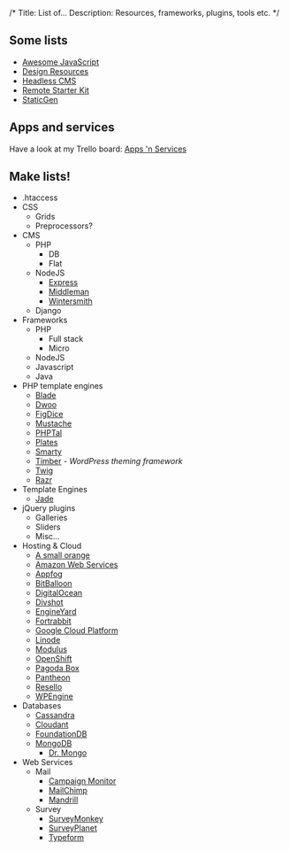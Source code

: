 /*
Title: List of&hellip;
Description: Resources, frameworks, plugins, tools etc.
*/


## Some lists

- [Awesome JavaScript](https://github.com/sorrycc/awesome-javascript)
- [Design Resources](http://designresources.party/)
- [Headless CMS](https://headlesscms.org/)
- [Remote Starter Kit](http://www.remotestarterkit.com/)
- [StaticGen](https://www.staticgen.com/)


## Apps and services

Have a look at my Trello board: [Apps 'n Services](https://trello.com/b/wiIPR1f1/apps-n-services)


## Make lists!

- .htaccess
- CSS
	- Grids
	- Preprocessors?
- CMS
	- PHP
		- DB
		- Flat
	- NodeJS
		- [Express](http://expressjs.com/)
		- [Middleman](http://middlemanapp.com/)
		- [Wintersmith](http://wintersmith.io/)
	- Django
- Frameworks
	- PHP
		- Full stack
		- Micro
	- NodeJS
	- Javascript
	- Java
- PHP template engines
	- [Blade](http://laravel.com/docs/4.2/templates)
	- [Dwoo](http://dwoo.org/)
	- [FigDice](http://www.figdice.org/)
	- [Mustache](http://mustache.github.io/)
	- [PHPTal](http://phptal.org/)
	- [Plates](http://platesphp.com/)
	- [Smarty](http://www.smarty.net/)
	- [Timber](http://upstatement.com/timber/) - *WordPress theming framework*
	- [Twig](http://twig.sensiolabs.org/)
	- [Razr](https://github.com/pagekit/razr)
- Template Engines
	- [Jade](http://jade-lang.com/)
- jQuery plugins
	- Galleries
	- Sliders
	- Misc...
- Hosting &amp; Cloud
	- [A small orange](http://asmallorange.com/)
	- [Amazon Web Services](http://aws.amazon.com/)
	- [Appfog](https://www.appfog.com/)
	- [BitBalloon](https://www.bitballoon.com/)
	- [DigitalOcean](https://www.digitalocean.com/)
	- [Divshot](http://www.divshot.com/)
	- [EngineYard](https://www.engineyard.com/)
	- [Fortrabbit](http://fortrabbit.com/)
	- [Google Cloud Platform](https://cloud.google.com/)
	- [Linode](https://www.linode.com/)
	- [Modulus](https://modulus.io/)
	- [OpenShift](https://www.openshift.com/)
	- [Pagoda Box](https://pagodabox.com/)
	- [Pantheon](https://www.getpantheon.com/)
	- [Resello](https://www.resello.com/)
	- [WPEngine](http://wpengine.com/)
- Databases
	- [Cassandra](http://cassandra.apache.org/)
	- [Cloudant](https://cloudant.com/)
	- [FoundationDB](https://foundationdb.com/)
	- [MongoDB](https://www.mongodb.org/)
		- [Dr. Mongo](http://www.drmongo.com/)
- Web Services
	- Mail
		- [Campaign Monitor](https://www.campaignmonitor.com/)
		- [MailChimp](http://mailchimp.com/)
		- [Mandrill](https://www.mandrill.com/)
	- Survey
		- [SurveyMonkey](https://surveymonkey.com/)
		- [SurveyPlanet](https://www.surveyplanet.com/)
		- [Typeform](http://www.typeform.com/)
